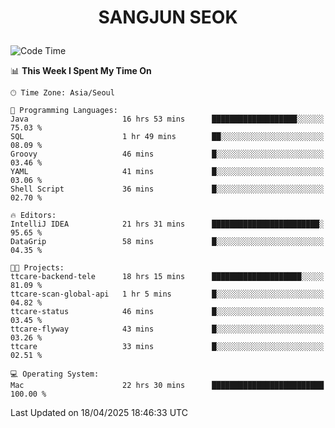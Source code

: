 <h1>
 <p align="center">
   SANGJUN SEOK
 </p>
</h1>

<!--START_SECTION:waka-->
![Code Time](http://img.shields.io/badge/Code%20Time-4%2C261%20hrs%208%20mins-blue)

📊 **This Week I Spent My Time On** 

```text
🕑︎ Time Zone: Asia/Seoul

💬 Programming Languages: 
Java                     16 hrs 53 mins      ███████████████████░░░░░░   75.03 % 
SQL                      1 hr 49 mins        ██░░░░░░░░░░░░░░░░░░░░░░░   08.09 % 
Groovy                   46 mins             █░░░░░░░░░░░░░░░░░░░░░░░░   03.46 % 
YAML                     41 mins             █░░░░░░░░░░░░░░░░░░░░░░░░   03.06 % 
Shell Script             36 mins             █░░░░░░░░░░░░░░░░░░░░░░░░   02.70 % 

🔥 Editors: 
IntelliJ IDEA            21 hrs 31 mins      ████████████████████████░   95.65 % 
DataGrip                 58 mins             █░░░░░░░░░░░░░░░░░░░░░░░░   04.35 % 

🐱‍💻 Projects: 
ttcare-backend-tele      18 hrs 15 mins      ████████████████████░░░░░   81.09 % 
ttcare-scan-global-api   1 hr 5 mins         █░░░░░░░░░░░░░░░░░░░░░░░░   04.82 % 
ttcare-status            46 mins             █░░░░░░░░░░░░░░░░░░░░░░░░   03.45 % 
ttcare-flyway            43 mins             █░░░░░░░░░░░░░░░░░░░░░░░░   03.26 % 
ttcare                   33 mins             █░░░░░░░░░░░░░░░░░░░░░░░░   02.51 % 

💻 Operating System: 
Mac                      22 hrs 30 mins      █████████████████████████   100.00 % 
```


 Last Updated on 18/04/2025 18:46:33 UTC
<!--END_SECTION:waka-->
